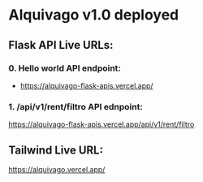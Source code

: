 # Alquivago v1.0 deployed

## Flask API Live URLs:

### 0. Hello world API endpoint:

* https://alquivago-flask-apis.vercel.app/
 

### 1. /api/v1/rent/filtro API ednpoint:

https://alquivago-flask-apis.vercel.app/api/v1/rent/filtro

## Tailwind Live URL:

https://alquivago.vercel.app/
